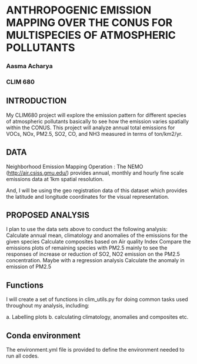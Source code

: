 # ANTHROPOGENIC EMISSION MAPPING OVER THE CONUS FOR MULTISPECIES OF ATMOSPHERIC POLLUTANTS

### Aasma Acharya
### CLIM 680

## INTRODUCTION
My CLIM680 project will explore the emission pattern for different species of atmospheric pollutants basically to see how the emission varies spatially within the CONUS. This project will analyze annual total emissions for VOCs, NOx, PM2.5, SO2, CO, and NH3 measured in terms of ton/km2/yr.


## DATA
Neighborhood Emission Mapping Operation : The NEMO (http://air.csiss.gmu.edu/) provides  annual, monthly and hourly
fine scale emissions data at 1km spatial resolution.

And, I will be using the geo registration data of this dataset which provides the  latitude and longitude coordinates for the visual representation. 


## PROPOSED ANALYSIS
I plan to use the data sets above to conduct the following analysis:
Calculate annual mean, climatology and anomalies of the emissions for the given species
Calculate composites based on Air quality Index
Compare the emissions plots of remaining species with PM2.5 mainly to see the responses of increase or reduction of SO2, NO2 emission on the PM2.5 concentration. Maybe with a regression analysis
Calculate the anomaly in emission of PM2.5


## Functions
I will create a set of functions in clim_utils.py for doing common tasks used throughout my analysis, including:

a. Labelling plots
b. calculating climatology, anomalies and composites etc.



## Conda environment
  The environment.yml file is provided to define the environment needed to run all codes.
 

                      
